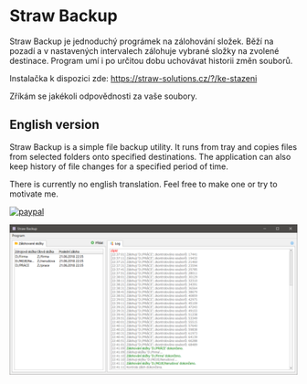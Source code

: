 # Straw Backup
Straw Backup je jednoduchý prográmek na zálohování složek. Běží na pozadí a v nastavených intervalech zálohuje vybrané složky na zvolené destinace. Program umí i po určitou dobu uchovávat historii změn souborů.

Instalačka k dispozici zde: https://straw-solutions.cz/?/ke-stazeni

Zříkám se jakékoli odpovědnosti za vaše soubory.

## English version
Straw Backup is a simple file backup utility. It runs from tray and copies files from selected folders onto specified destinations. The application can also keep history of file changes for a specified period of time.

There is currently no english translation. Feel free to make one or try to motivate me.


[![paypal](https://www.paypalobjects.com/en_US/i/btn/btn_donateCC_LG.gif)](https://www.paypal.com/cgi-bin/webscr?cmd=_s-xclick&hosted_button_id=SJNTPZ2XBJ72N)

![Screenshot](etc/screenshot.png)